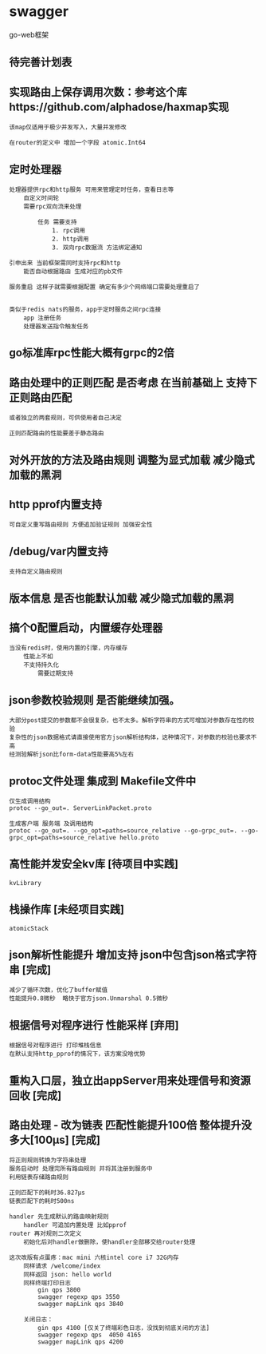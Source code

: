 # swagger
go-web框架

## 待完善计划表

## 实现路由上保存调用次数：参考这个库https://github.com/alphadose/haxmap实现
    该map仅适用于极少并发写入，大量并发修改

    在router的定义中 增加一个字段 atomic.Int64

## 定时处理器
    处理器提供rpc和http服务 可用来管理定时任务，查看日志等
        自定义时间轮
        需要rpc双向流来处理

            任务 需要支持 
                1. rpc调用 
                2. http调用
                3. 双向rpc数据流 方法绑定通知

    引申出来 当前框架需同时支持rpc和http
        能否自动根据路由 生成对应的pb文件
        
    服务重启 这样子就需要根据配置 确定有多少个网络端口需要处理重启了
        

    类似于redis nats的服务，app于定时服务之间rpc连接
        app 注册任务
        处理器发送指令触发任务
        

## go标准库rpc性能大概有grpc的2倍

## 路由处理中的正则匹配 是否考虑 在当前基础上 支持下正则路由匹配

    或者独立的两套规则，可供使用者自己决定

    正则匹配路由的性能要差于静态路由

## 对外开放的方法及路由规则 调整为显式加载 减少隐式加载的黑洞

## http pprof内置支持
    
    可自定义重写路由规则 方便追加验证规则 加强安全性

## /debug/var内置支持

    支持自定义路由规则

## 版本信息 是否也能默认加载 减少隐式加载的黑洞

## 搞个0配置启动，内置缓存处理器
    当没有redis时，使用内置的引擎，内存缓存
        性能上不如
        不支持持久化
            需要过期支持

## json参数校验规则 是否能继续加强。
    大部分post提交的参数都不会很复杂，也不太多。解析字符串的方式可增加对参数存在性的校验
    复杂性的json数据格式请直接使用官方json解析结构体，这种情况下，对参数的校验也要求不高
    经测验解析json比form-data性能要高5%左右

## protoc文件处理 集成到 Makefile文件中

    仅生成调用结构
    protoc --go_out=. ServerLinkPacket.proto

    生成客户端 服务端 及调用结构
    protoc --go_out=. --go_opt=paths=source_relative --go-grpc_out=. --go-grpc_opt=paths=source_relative hello.proto

## 高性能并发安全kv库 [待项目中实践]
    kvLibrary

## 栈操作库 [未经项目实践]
    atomicStack

## json解析性能提升 增加支持 json中包含json格式字符串 [完成]
    减少了循环次数，优化了buffer赋值
    性能提升0.8微秒  略快于官方json.Unmarshal 0.5微秒

## 根据信号对程序进行 性能采样 [弃用]
    根据信号对程序进行 打印堆栈信息
    在默认支持http_pprof的情况下，该方案没啥优势

## 重构入口层，独立出appServer用来处理信号和资源回收 [完成]

## 路由处理 - 改为链表 匹配性能提升100倍 整体提升没多大[100µs] [完成]
    将正则规则转换为字符串处理
    服务启动时 处理完所有路由规则 并将其注册到服务中
    利用链表存储路由规则

    正则匹配下的耗时36.827µs
    链表匹配下的耗时500ns

    handler 先生成默认的路由映射规则
        handler 可追加内置处理 比如pprof
    router 再对规则二次定义
        初始化后对handler做删除，使handler全部移交给router处理

    这次改版有点蛋疼：mac mini 六核intel core i7 32G内存
        同样请求 /welcome/index
        同样返回 json: hello world
        同样终端打印日志
            gin qps 3800
            swagger regexp qps 3550
            swagger mapLink qps 3840

        关闭日志：
            gin qps 4100 [仅关了终端彩色日志，没找到彻底关闭的方法]
            swagger regexp qps  4050 4165
            swagger mapLink qps 4200
